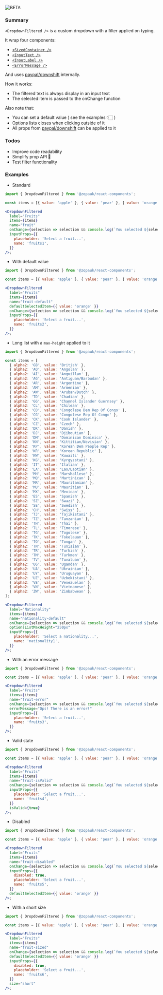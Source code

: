 ![BETA](https://img.shields.io/badge/BETA-0.0.4-yellow.svg)

### Summary

`<DropdownFiltered />` is a custom dropdown with a filter applied on typing.

It wrap four components:

- [`<SizedContainer />`](/#/Components/Layout/SizedContainer)
- [`<InputText />`](/#/Components/Atoms/InputText)
- [`<InputLabel />`](/#/Components/Atoms/InputLabel)
- [`<ErrorMessage />`](/#/Components/Atoms/ErrorMessage)

And uses [paypal/downshift](https://github.com/paypal/downshift) internally.

How it works:

- The filtered text is always display in an input text
- The selected item is passed to the onChange function

Also note that:

- You can set a default value ( see the examples 👇🏻 )
- Options lists closes when clicking outside of it
- All props from [paypal/downshift](https://github.com/paypal/downshift) can be applied to it

### Todos

- Improve code readability
- Simplify prop API 🤯
- Test filter functionality

### Examples

- Standard

```jsx
import { DropdownFiltered } from '@zopauk/react-components';

const items = [{ value: 'apple' }, { value: 'pear' }, { value: 'orange' }, { value: 'grape' }, { value: 'banana' }];

<DropdownFiltered
  label="Fruits"
  items={items}
  name="fruit"
  onChange={selection => selection && console.log(`You selected ${selection.value}`)}
  inputProps={{
    placeholder: 'Select a fruit...',
    name: 'fruits1',
  }}
/>;
```

- With default value

```jsx
import { DropdownFiltered } from '@zopauk/react-components';

const items = [{ value: 'apple' }, { value: 'pear' }, { value: 'orange' }, { value: 'grape' }, { value: 'banana' }];

<DropdownFiltered
  label="Fruits"
  items={items}
  name="fruit-default"
  defaultSelectedItem={{ value: 'orange' }}
  onChange={selection => selection && console.log(`You selected ${selection.value}`)}
  inputProps={{
    placeholder: 'Select a fruit...',
    name: 'fruits2',
  }}
/>;
```

- Long list with a `max-height` applied to it

```jsx
import { DropdownFiltered } from '@zopauk/react-components';

const items = [
  { alpha2: 'GB', value: 'British' },
  { alpha2: 'AO', value: 'Angolan' },
  { alpha2: 'AI', value: 'Anguillan' },
  { alpha2: 'AG', value: 'Antiguan/Barbudan' },
  { alpha2: 'AR', value: 'Argentine' },
  { alpha2: 'AM', value: 'Armenian' },
  { alpha2: 'AW', value: 'Aruban/Dutch' },
  { alpha2: 'TD', value: 'Chadian' },
  { alpha2: 'GG', value: 'Channel Islander Guernsey' },
  { alpha2: 'CL', value: 'Chilean' },
  { alpha2: 'CD', value: 'Congolese Dem Rep Of Congo' },
  { alpha2: 'CG', value: 'Congolese Rep Of Congo' },
  { alpha2: 'CK', value: 'Cook Islander' },
  { alpha2: 'CZ', value: 'Czech' },
  { alpha2: 'DK', value: 'Danish' },
  { alpha2: 'DJ', value: 'Djiboutian' },
  { alpha2: 'DM', value: 'Dominican Dominica' },
  { alpha2: 'KN', value: 'Kittitian/Nevisian' },
  { alpha2: 'KP', value: 'Korean Dem People Rep' },
  { alpha2: 'KR', value: 'Korean Republic' },
  { alpha2: 'KW', value: 'Kuwaiti' },
  { alpha2: 'KG', value: 'Kyrgyzstani' },
  { alpha2: 'IT', value: 'Italian' },
  { alpha2: 'LA', value: 'Lao/Laotian' },
  { alpha2: 'MH', value: 'Marshallese' },
  { alpha2: 'MQ', value: 'Martinican' },
  { alpha2: 'MR', value: 'Mauritanian' },
  { alpha2: 'MU', value: 'Mauritian' },
  { alpha2: 'MX', value: 'Mexican' },
  { alpha2: 'ES', value: 'Spanish' },
  { alpha2: 'SZ', value: 'Swazi' },
  { alpha2: 'SE', value: 'Swedish' },
  { alpha2: 'CH', value: 'Swiss' },
  { alpha2: 'TJ', value: 'Tajikistani' },
  { alpha2: 'TZ', value: 'Tanzanian' },
  { alpha2: 'TH', value: 'Thai' },
  { alpha2: 'TL', value: 'Timorese' },
  { alpha2: 'TG', value: 'Togolese' },
  { alpha2: 'TK', value: 'Tokelauan' },
  { alpha2: 'TO', value: 'Tongan' },
  { alpha2: 'TN', value: 'Tunisian' },
  { alpha2: 'TR', value: 'Turkish' },
  { alpha2: 'TM', value: 'Turkmen' },
  { alpha2: 'TV', value: 'Tuvaluan' },
  { alpha2: 'UG', value: 'Ugandan' },
  { alpha2: 'UA', value: 'Ukrainian' },
  { alpha2: 'UY', value: 'Uruguayan' },
  { alpha2: 'UZ', value: 'Uzbekistani' },
  { alpha2: 'VE', value: 'Venezuelan' },
  { alpha2: 'VN', value: 'Vietnamese' },
  { alpha2: 'ZW', value: 'Zimbabwean' },
];

<DropdownFiltered
  label="Nationality"
  items={items}
  name="nationality-default"
  onChange={selection => selection && console.log(`You selected ${selection.alpha2}`)}
  optionsListMaxHeight="250px"
  inputProps={{
    placeholder: 'Select a nationality...',
    name: 'nationality1',
  }}
/>;
```

- With an error message

```jsx
import { DropdownFiltered } from '@zopauk/react-components';

const items = [{ value: 'apple' }, { value: 'pear' }, { value: 'orange' }, { value: 'grape' }, { value: 'banana' }];

<DropdownFiltered
  label="Fruits"
  items={items}
  name="fruit-error"
  onChange={selection => selection && console.log(`You selected ${selection.value}`)}
  errorMessage="Ops! There is an error!"
  inputProps={{
    placeholder: 'Select a fruit...',
    name: 'fruits3',
  }}
/>;
```

- Valid state

```jsx
import { DropdownFiltered } from '@zopauk/react-components';

const items = [{ value: 'apple' }, { value: 'pear' }, { value: 'orange' }, { value: 'grape' }, { value: 'banana' }];

<DropdownFiltered
  label="Fruits"
  items={items}
  name="fruit-isValid"
  onChange={selection => selection && console.log(`You selected ${selection.value}`)}
  inputProps={{
    placeholder: 'Select a fruit...',
    name: 'fruits4',
  }}
  isValid={true}
/>;
```

- Disabled

```jsx
import { DropdownFiltered } from '@zopauk/react-components';

const items = [{ value: 'apple' }, { value: 'pear' }, { value: 'orange' }, { value: 'grape' }, { value: 'banana' }];

<DropdownFiltered
  label="Fruits"
  items={items}
  name="fruit-disabled"
  onChange={selection => selection && console.log(`You selected ${selection.value}`)}
  inputProps={{
    disabled: true,
    placeholder: 'Select a fruit...',
    name: 'fruits5',
  }}
  defaultSelectedItem={{ value: 'orange' }}
/>;
```

- With a short size

```jsx
import { DropdownFiltered } from '@zopauk/react-components';

const items = [{ value: 'apple' }, { value: 'pear' }, { value: 'orange' }, { value: 'grape' }, { value: 'banana' }];

<DropdownFiltered
  label="Fruits"
  items={items}
  name="fruit-sized"
  onChange={selection => selection && console.log(`You selected ${selection.value}`)}
  defaultSelectedItem={{ value: 'orange' }}
  inputProps={{
    disabled: true,
    placeholder: 'Select a fruit...',
    name: 'fruits6',
  }}
  size="short"
/>;
```
